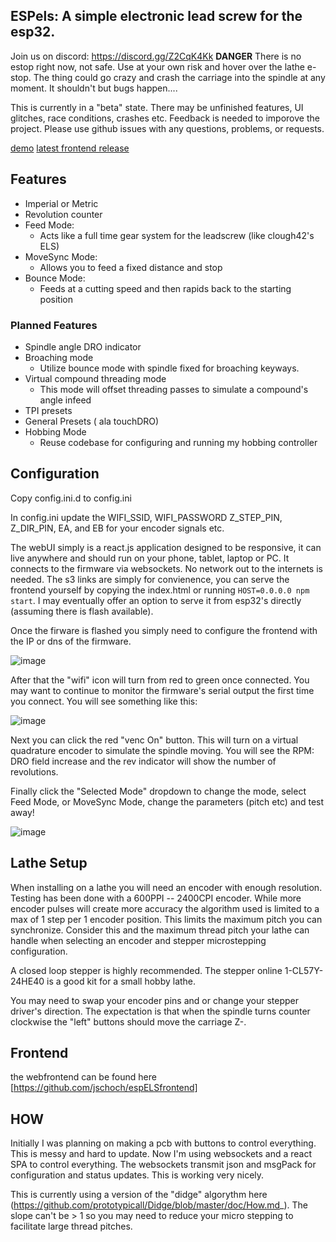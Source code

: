 ## ESPels:  A simple electronic lead screw for the esp32.

Join us on discord: https://discord.gg/Z2CqK4Kk
__DANGER__
There is no estop right now, not safe.  Use at your own risk and hover over the lathe e-stop.  The thing could go crazy and crash the carriage into the spindle at any moment.   It shouldn't but bugs happen....

This is currently in a "beta" state. There may be unfinished features, UI glitches, race conditions, crashes etc.  Feedback is needed to imporove the project.  Please use github issues with any questions, problems, or requests.

[ demo](https://www.youtube.com/watch?v=uXhqEe8Kw6M&list=PLvpLfzys-jPumkXZj8ZZn11zyY3UYtSkn&index=6)
[latest frontend release](http://espels.s3-us-west-2.amazonaws.com/release_0_0_3/index.html)

## Features

* Imperial or Metric 
* Revolution counter
* Feed Mode:
   * Acts like a full time gear system for the leadscrew (like clough42's ELS)  
* MoveSync Mode:
   * Allows you to feed a fixed distance and stop 
* Bounce Mode:
   * Feeds at a cutting speed and then rapids back to the starting position  

### Planned Features


* Spindle angle DRO indicator
* Broaching mode
  * Utilize bounce mode with spindle fixed for broaching keyways.
* Virtual compound threading mode
   * This mode will offset threading passes to simulate a compound's angle infeed
* TPI presets
* General Presets ( ala touchDRO)
* Hobbing Mode
  * Reuse codebase for configuring and running my hobbing controller 

## Configuration

Copy config.ini.d to config.ini

In config.ini update the WIFI_SSID, WIFI_PASSWORD Z_STEP_PIN, Z_DIR_PIN, EA, and EB for your encoder signals etc.

The webUI simply is a react.js application designed to be responsive, it can live anywhere and should run on your phone, tablet, laptop or PC.  It connects to the firmware via websockets.  No network out to the internets is needed.  The s3 links are simply for convienence, you can serve the frontend yourself by copying the index.html or running `HOST=0.0.0.0 npm start`.  I may eventually offer an option to serve it from esp32's directly (assuming there is flash available).

Once the firware is flashed you simply need to configure the frontend with the IP or dns of the firmware.

![image](https://user-images.githubusercontent.com/20271/225640770-0720b314-eee3-4650-9613-717a55c63898.png)


After that the "wifi" icon will turn from red to green once connected.  You may want to continue to monitor the firmware's serial output the first time you connect.  You will see something like this:

![image](https://user-images.githubusercontent.com/20271/225632806-9f107f18-0247-4377-a290-8d14f369b59e.png)

Next you can click the red "venc On" button.  This will turn on a virtual quadrature encoder to simulate the spindle moving. You will see the RPM: DRO field increase and the rev indicator will show the number of revolutions.

Finally click the "Selected Mode" dropdown to change the mode, select Feed Mode, or MoveSync Mode, change the parameters (pitch etc) and test away!

![image](https://user-images.githubusercontent.com/20271/225641162-c13e5c4c-d1a8-48b6-bdbc-2bdc5bf3bffc.png)


## Lathe Setup

When installing on a lathe you will need an encoder with enough resolution.  Testing has been done with a 600PPI -- 2400CPI encoder. While more encoder pulses will create more accuracy the algorithm used is limited to a max of 1 step per 1 encoder position.  This limits the maximum pitch you can synchronize.  Consider this and the maximum thread pitch your lathe can handle when selecting an encoder and stepper microstepping configuration.


A closed loop stepper is highly recommended.  The stepper online 1-CL57Y-24HE40 is a good kit for a small hobby lathe.


You may need to swap your encoder pins and or change your stepper driver's direction.  The expectation is that when the spindle turns counter clockwise the "left" buttons should move the carriage Z-.


## Frontend

the webfrontend can be found here [https://github.com/jschoch/espELSfrontend]

## HOW

Initially I was planning on making a pcb with buttons to control everything.  This is messy and hard to update.  Now I'm using websockets and a react SPA to control everything.  The websockets transmit json and msgPack for configuration and status updates.  This is working very nicely.

This is currently using a version of the "didge" algorythm here (https://github.com/prototypicall/Didge/blob/master/doc/How.md_).  The slope can't be > 1 so you may need to reduce your micro stepping to facilitate large thread pitches.



